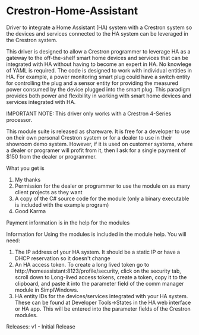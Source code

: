 # Crestron-Home-Assistant
Driver to integrate a Home Assistant (HA) system with a Crestron system so the devices 
and services connected to the HA system can be leveraged in the Crestron system.

This driver is designed to allow a Crestron programmer to leverage HA as a gateway to 
the off-the-shelf smart home devices and services that can be integrated with HA 
without having to become an expert in HA.  No knowlege of YAML is required.  The 
code is designed to work with individual entities in HA.  For example, a power 
monitoring smart plug could have a switch entity for controlling the plug and a
sensor entity for providing the measured power consumed by the device plugged 
into the smart plug.  This paradigm provides both power and flexibility in 
working with smart home devices and services integrated with HA.

IMPORTANT NOTE: This driver only works with a Crestron 4-Series processor.

This module suite is released as shareware.  It is free for a developer to 
use on their own personal Crestron system or for a dealer to use in their 
showroom demo system.  However, if it is used on customer systems, where a 
dealer or programer will profit from it, then I ask for a single payment 
of $150 from the dealer or programmer.  

What you get is 

1) My thanks
2) Permission for the dealer or programmer to use the module on as many 
client projects as they want
3) A copy of the C# source code for the module (only a binary executable 
is included with the example program)
4) Good Karma

Payment information is in the help for the modules

Information for Using the modules is included in the module help.
You will need:
1) The IP address of your HA system.  It should be a static IP or have a DHCP reservation
so it doesn't change
2) An HA access token.  To create a long lived token go to http://homeassistant:8123/profile/security,
click on the security tab, scroll down to Long-lived access tokens, create a token, copy
it to the clipboard, and paste it into the parameter field of the comm manager module in
SimplWindows.
3) HA entity IDs for the devices/services integrated with your HA system.  These can be found at
Developer Tools->States in the HA web interface or HA app. This will be entered into the parameter
fields of the Crestron modules.

Releases:
v1 - Initial Release

